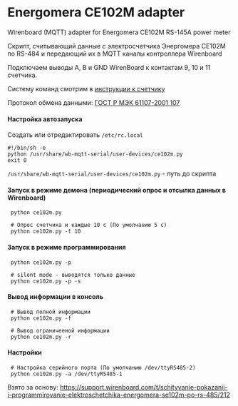 # Energomera CE102M adapter
Wirenboard (MQTT) adapter for Energomera CE102M RS-145A power meter

Скрипт, считывающий данные с электросчетчика Энергомера CE102М по RS-484 и передающий их в MQTT каналы контроллера Wirenboard

Подключаем выводы A, B и GND WirenBoard к контактам 9, 10 и 11 счетчика.

Систему команд смотрим в [инструкции к счетчику](http://www.energomera.ru/documentations/ce102m_full_re.pdf)

Протокол обмена данными: [ГОСТ Р МЭК 61107-2001 107](http://standartgost.ru/g/%D0%93%D0%9E%D0%A1%D0%A2_%D0%A0_%D0%9C%D0%AD%D0%9A_61107-2001)

#### Настройка автозапуска
Создать или отредактировать `/etc/rc.local`

```shell script
#!/bin/sh -e
python /usr/share/wb-mqtt-serial/user-devices/ce102m.py
exit 0
```
`/usr/share/wb-mqtt-serial/user-devices/ce102m.py` - путь до скрипта

#### Запуск в режиме демона (периодический опрос и отсылка данных в Wirenboard)
```shell script
 python ce102m.py

 # Опрос счетчика и каждые 10 с (По умолчанию 5 с)
 python ce102m.py -t 10
```

#### Запуск в режиме программирования
```shell script
 python ce102m.py -p

 # silent mode - выводятся только данные
 python ce102m.py -p -s
```

#### Вывод информации в консоль
```shell script
 # Вывод полной информации
 python ce102m.py -f

 # Вывод ограничееной информации
 python ce102m.py -r
```

#### Настройки
```shell script
 # Настройка серийного порта (По умолчанию /dev/ttyRS485-2)
 python ce102m.py -a /dev/ttyRS485-1
```

Взято за основу: https://support.wirenboard.com/t/schityvanie-pokazanij-i-programmirovanie-elektroschetchika-energomera-se102m-po-rs-485/212